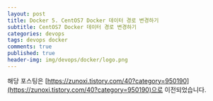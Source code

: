 ```yaml
---
layout: post
title: Docker 5. CentOS7 Docker 데이터 경로 변경하기
subtitle: CentOS7 Docker 데이터 경로 변경하기
categories: devops
tags: devops docker
comments: true
published: true
header-img: img/devops/docker/logo.png
---
```



해당 포스팅은 [https://zunoxi.tistory.com/40?category=950190](https://zunoxi.tistory.com/40?category=950190)으로 이전되었습니다.

<!--
## 개요
> `Docker` 데이터 경로 변경 설정 
  
- 목차
	- [`docker 디렉토리`](#1-docker-디렉토리-생성-혹은-복제)
	- [`daemon.json 수정`](#2-daemonjson-수정)
	- [` Docker 재시작`](#3-docker-재시작-및-적용-확인)
  
## Docker path
---
도커를 사용하다보면 서버의 `root 폴더`에 docker image와 `컨테이너가 계속 쌓이게된다`. 이런 환경에서 서버 운영체제를 다시깔게 되면 이미지 파일이 모두 날아갈 수 있고, 더 나아가 root 폴더에 용량이 꽉차면 아예 **서버가 멈춰버리는** 현상이 발생할 수 도 있다. 

<br>

쿠버네티스 실습을 위해 도커환경에서 이런저런 테스트를 하고 있는데 20기가 밖에 안되는 root폴더에 docker 이미지가 10개 이상 넘어가니 root가 꽉찬다.. 찾아보니 도커를 이용해서 실 운영을 하는 사람은 별도 NAS서버에 네트워크 마운트를 하거나, 서버내에 여유 디스크를 별도로 마운트해서 사용해야 한다고 한다. 맞는말이다.

경로를 바꿔보려고 책도 뒤져보고 구글링도 했지만 대부분 ubuntu나 centos 6버전 이하에 해당하는 솔루션이라 이 역시 삽질을 좀 했다.

(필자는 centos7을 쓴다..)

그렇게 거의 1주일간의 삽질끝에 Centos7에서 docker의 데이터 경로를 변경했다. 필자처럼 CentOS7 에서 서버 운영하시는 분들은 내용 참고 하시길 바라며 본 포스팅을 작성한다.😌

<br>

---

### **1\. docker 디렉토리 생성 혹은 복제**

기본적으로 도커의 이미지, 컨테이너등 데이터 파일들의 경로는 `/var/lib/docker` 디렉토리에 있다. (특히 overlay와 container 디렉토리에는 컨테이너 파일들이 있어서 용량이 사악하다...!)

**변경할 경로에 docker라는 디렉토리를 미리 만들어두고 기존에 docker를 운영했다면 (필요에 따라)** **/var/lib/docker 디렉토리의 내용을 복제해 놓는걸 권장한다.**

(기존에 있던 컨테이너와 도커 이미지가 함께 복제되서 계속 사용할 수 있다.)

<br>

---

### **2\. daemon.json 수정**

자, 우리는 **daemon.json** 파일을 수정하며 도커 데이터 파일의 경로를 바꿔주도록 하겠다. `/etc/docker/daemon.json`에서 수정할 수 있다. 

```
$ /etc/docker/daemon.json
```

```
{
    "graph": "도커 데이터 경로로 지정할 위치"  # 필자는 "graph": "/u01/docker" 로 사용
}
```

필자같은 경우는 약 200GB 정도의 추가 디스크를 마운트하고 해당 위치에 저장했다.

(마운트과정에서 문제가 있었던건지, 경로 변경했던것이 잘 안먹어서 고생좀 했다ㅠㅠ 데이터 경로 변경할 곳이 잘 마운트가 되었는지 확인 잘하시고 설정하길..)

**\* 당연히 /u01/docker 라는 디렉토리는 사전에 만들어 놓아야 한다.** 그리고 도커를 재시작한다.

---

### **3\. Docker 재시작 및 적용 확인**

아래 명령어를 차례로 입력해 준다.

```
sudo service docker stop

sudo systemctl daemon-reload

sudo service docker start
```

마지막 명령어에서 정상적으로 도커가 실행된 후, 기존에 도커를 썼던 사람은

```
docker images
```

라는 명령어를 입력하고 원래있던 이미지들이 잘 나온다면 정상적으로 데이터 경로가 바뀐것이다.

간단한 테스트를 위해 docker hub에서 이미지를 pulling 한 후에

```
df -h
```

명령어를 사용하여 지정한 디렉토리 위치의 용량이 늘어나는지 확인되면 완료이다 😌

-->

